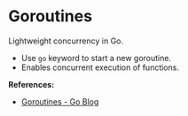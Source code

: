 # Goroutines

Lightweight concurrency in Go.

- Use `go` keyword to start a new goroutine.
- Enables concurrent execution of functions.

**References:**
- [Goroutines - Go Blog](https://blog.golang.org/goroutines)
